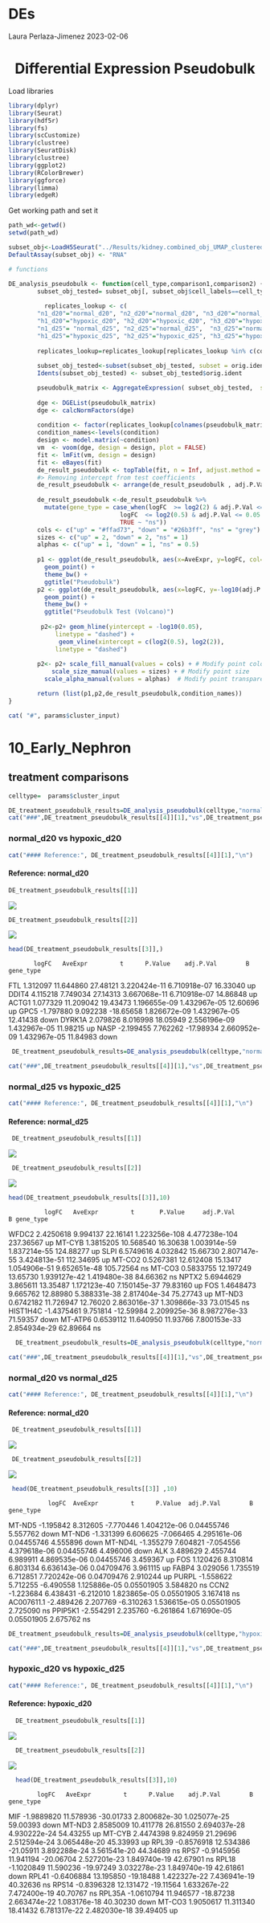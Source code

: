 DEs
================
Laura Perlaza-Jimenez
2023-02-06

<h1 align="center">
Differential Expression Pseudobulk
</h1>

Load libraries

``` r
library(dplyr)
library(Seurat)
library(hdf5r)
library(fs)
library(scCustomize)
library(clustree)
library(SeuratDisk)
library(clustree)
library(ggplot2)
library(RColorBrewer)
library(ggforce)
library(limma)
library(edgeR)
```

Get working path and set it

``` r
path_wd<-getwd()
setwd(path_wd)
```

``` r
subset_obj<-LoadH5Seurat("../Results/kidney.combined_obj_UMAP_clustered_finalnames.h5seurat")
DefaultAssay(subset_obj) <- "RNA"
```

``` r
# functions

DE_analysis_pseudobulk <- function(cell_type,comparison1,comparison2) {
        subset_obj_tested= subset_obj[, subset_obj$cell_labels==cell_type] #change this column name for your clusters labels wherever they are
        
          replicates_lookup <- c(
        "n1_d20"="normal_d20", "n2_d20"="normal_d20", "n3_d20"="normal_d20",
        "h1_d20"="hypoxic_d20", "h2_d20"="hypoxic_d20", "h3_d20"="hypoxic_d20", 
        "n1_d25"= "normal_d25", "n2_d25"="normal_d25",  "n3_d25"="normal_d25",
        "h1_d25"="hypoxic_d25", "h2_d25"="hypoxic_d25", "h3_d25"="hypoxic_d25")
                
        replicates_lookup=replicates_lookup[replicates_lookup %in% c(comparison1,comparison2)]
        
        subset_obj_tested<-subset(subset_obj_tested, subset = orig.ident %in% c(names(replicates_lookup)))
        Idents(subset_obj_tested) <- subset_obj_tested$orig.ident

        pseudobulk_matrix <- AggregateExpression( subset_obj_tested,  slot = 'counts', assays='RNA' )[['RNA']]
        
        dge <- DGEList(pseudobulk_matrix)
        dge <- calcNormFactors(dge)
 
        condition <- factor(replicates_lookup[colnames(pseudobulk_matrix)],levels=c(comparison1,comparison2))
        condition_names<-levels(condition)
        design <- model.matrix(~condition)
        vm  <- voom(dge, design = design, plot = FALSE)
        fit <- lmFit(vm, design = design)
        fit <- eBayes(fit)
        de_result_pseudobulk <- topTable(fit, n = Inf, adjust.method = "BH")
        #> Removing intercept from test coefficients
        de_result_pseudobulk <- arrange(de_result_pseudobulk , adj.P.Val)
        
        de_result_pseudobulk <-de_result_pseudobulk %>%
          mutate(gene_type = case_when(logFC  >= log2(2) & adj.P.Val <= 0.05 ~ "up",
                               logFC  <= log2(0.5) & adj.P.Val <= 0.05 ~ "down",
                               TRUE ~ "ns"))  
        cols <- c("up" = "#ffad73", "down" = "#26b3ff", "ns" = "grey") 
        sizes <- c("up" = 2, "down" = 2, "ns" = 1) 
        alphas <- c("up" = 1, "down" = 1, "ns" = 0.5)
        
        p1 <- ggplot(de_result_pseudobulk, aes(x=AveExpr, y=logFC, col=adj.P.Val < 0.05, fill = gene_type)) +
          geom_point() +
          theme_bw() +
          ggtitle("Pseudobulk")
        p2 <- ggplot(de_result_pseudobulk, aes(x=logFC, y=-log10(adj.P.Val), col = gene_type)) +
          geom_point() +
          theme_bw() +
          ggtitle("Pseudobulk Test (Volcano)")
          
         p2<-p2+ geom_hline(yintercept = -log10(0.05),
             linetype = "dashed") + 
              geom_vline(xintercept = c(log2(0.5), log2(2)),
             linetype = "dashed")   
         
        p2<- p2+ scale_fill_manual(values = cols) + # Modify point colour
            scale_size_manual(values = sizes) + # Modify point size
          scale_alpha_manual(values = alphas)  # Modify point transparency

        return (list(p1,p2,de_result_pseudobulk,condition_names))
}
```

``` r
cat( "#", params$cluster_input)
```

# 10_Early_Nephron

## treatment comparisons

``` r
celltype=  params$cluster_input
```

``` r
DE_treatment_pseudobulk_results=DE_analysis_pseudobulk(celltype,"normal_d20","hypoxic_d20")
cat("###",DE_treatment_pseudobulk_results[[4]][1],"vs",DE_treatment_pseudobulk_results[[4]][2],"\n")
```

### normal_d20 vs hypoxic_d20

``` r
cat("#### Reference:", DE_treatment_pseudobulk_results[[4]][1],"\n")
```

#### Reference: normal_d20

``` r
DE_treatment_pseudobulk_results[[1]]
```

![](./10_Early_NephronPseudobulk_files/figure-gfm/unnamed-chunk-7-1.png)<!-- -->

``` r
DE_treatment_pseudobulk_results[[2]]
```

![](./10_Early_NephronPseudobulk_files/figure-gfm/unnamed-chunk-7-2.png)<!-- -->

``` r
head(DE_treatment_pseudobulk_results[[3]],)
```

           logFC   AveExpr         t      P.Value    adj.P.Val        B gene_type

FTL 1.312097 11.644860 27.48121 3.220424e-11 6.710918e-07 16.33040 up
DDIT4 4.115218 7.749034 27.14313 3.667068e-11 6.710918e-07 14.86848 up
ACTG1 1.077329 11.209042 19.43473 1.196655e-09 1.432967e-05 12.60696 up
GPC5 -1.797880 9.092238 -18.65658 1.826672e-09 1.432967e-05 12.41438
down DYRK1A 2.079826 8.016998 18.05949 2.556196e-09 1.432967e-05
11.98215 up NASP -2.199455 7.762262 -17.98934 2.660952e-09 1.432967e-05
11.84983 down

``` r
 DE_treatment_pseudobulk_results=DE_analysis_pseudobulk(celltype,"normal_d25","hypoxic_d25")

cat("###",DE_treatment_pseudobulk_results[[4]][1],"vs",DE_treatment_pseudobulk_results[[4]][2],"\n")
```

### normal_d25 vs hypoxic_d25

``` r
cat("#### Reference:", DE_treatment_pseudobulk_results[[4]][1],"\n")
```

#### Reference: normal_d25

``` r
 DE_treatment_pseudobulk_results[[1]]
```

![](./10_Early_NephronPseudobulk_files/figure-gfm/unnamed-chunk-8-1.png)<!-- -->

``` r
 DE_treatment_pseudobulk_results[[2]]
```

![](./10_Early_NephronPseudobulk_files/figure-gfm/unnamed-chunk-8-2.png)<!-- -->

``` r
head(DE_treatment_pseudobulk_results[[3]],10)
```

              logFC   AveExpr         t       P.Value     adj.P.Val         B gene_type

WFDC2 2.4250618 9.994137 22.16141 1.223256e-108 4.477238e-104 237.36567
up MT-CYB 1.3815205 10.568540 16.30638 1.003914e-59 1.837214e-55
124.88277 up SLPI 6.5749616 4.032842 15.66730 2.807147e-55 3.424813e-51
112.34695 up MT-CO2 0.5267381 12.612408 15.13417 1.054906e-51
9.652651e-48 105.72564 ns MT-CO3 0.5833755 12.197249 13.65730
1.939127e-42 1.419480e-38 84.66362 ns NPTX2 5.6944629 3.865611 13.35487
1.172123e-40 7.150145e-37 79.83160 up FOS 1.4648473 9.665762 12.88980
5.388331e-38 2.817404e-34 75.27743 up MT-ND3 0.6742182 11.726947
12.76020 2.863016e-37 1.309866e-33 73.01545 ns HIST1H4C -1.4375461
9.751814 -12.59984 2.209925e-36 8.987276e-33 71.59357 down MT-ATP6
0.6539112 11.640950 11.93766 7.800153e-33 2.854934e-29 62.89664 ns

``` r
  DE_treatment_pseudobulk_results=DE_analysis_pseudobulk(celltype,"normal_d20","normal_d25")

cat("###",DE_treatment_pseudobulk_results[[4]][1],"vs",DE_treatment_pseudobulk_results[[4]][2],"\n")
```

### normal_d20 vs normal_d25

``` r
cat("#### Reference:", DE_treatment_pseudobulk_results[[4]][1],"\n")
```

#### Reference: normal_d20

``` r
 DE_treatment_pseudobulk_results[[1]]
```

![](./10_Early_NephronPseudobulk_files/figure-gfm/unnamed-chunk-9-1.png)<!-- -->

``` r
 DE_treatment_pseudobulk_results[[2]]
```

![](./10_Early_NephronPseudobulk_files/figure-gfm/unnamed-chunk-9-2.png)<!-- -->

``` r
 head(DE_treatment_pseudobulk_results[[3]] ,10)
```

               logFC  AveExpr         t      P.Value  adj.P.Val        B gene_type

MT-ND5 -1.195842 8.312605 -7.770446 1.404212e-06 0.04455746 5.557762
down MT-ND6 -1.331399 6.606625 -7.066465 4.295161e-06 0.04455746
4.555896 down MT-ND4L -1.355279 7.604821 -7.054556 4.379618e-06
0.04455746 4.496006 down ALK 3.489629 2.455744 6.989911 4.869535e-06
0.04455746 3.459367 up FOS 1.120426 8.310814 6.803134 6.636143e-06
0.04709476 3.961115 up FABP4 3.029056 1.735519 6.712851 7.720242e-06
0.04709476 2.910244 up PURPL -1.558622 5.712255 -6.490558 1.125886e-05
0.05501905 3.584820 ns CCN2 -1.223684 6.438431 -6.212010 1.823865e-05
0.05501905 3.167418 ns AC007611.1 -2.489426 2.207769 -6.310263
1.536615e-05 0.05501905 2.725090 ns PPIP5K1 -2.554291 2.235760 -6.261864
1.671690e-05 0.05501905 2.675762 ns

``` r
DE_treatment_pseudobulk_results=DE_analysis_pseudobulk(celltype,"hypoxic_d20","hypoxic_d25")

cat("###",DE_treatment_pseudobulk_results[[4]][1],"vs",DE_treatment_pseudobulk_results[[4]][2],"\n")
```

### hypoxic_d20 vs hypoxic_d25

``` r
cat("#### Reference:", DE_treatment_pseudobulk_results[[4]][1],"\n")
```

#### Reference: hypoxic_d20

``` r
  DE_treatment_pseudobulk_results[[1]]
```

![](./10_Early_NephronPseudobulk_files/figure-gfm/unnamed-chunk-10-1.png)<!-- -->

``` r
  DE_treatment_pseudobulk_results[[2]]
```

![](./10_Early_NephronPseudobulk_files/figure-gfm/unnamed-chunk-10-2.png)<!-- -->

``` r
  head(DE_treatment_pseudobulk_results[[3]],10)
```

            logFC   AveExpr         t      P.Value    adj.P.Val        B gene_type

MIF -1.9889820 11.578936 -30.01733 2.800682e-30 1.025077e-25 59.00393
down MT-ND3 2.8585009 10.411778 26.81550 2.694037e-28 4.930222e-24
54.43255 up MT-CYB 2.4474398 9.824959 21.29696 2.512594e-24 3.065448e-20
45.33993 up RPL39 -0.8576918 12.534386 -21.05911 3.892288e-24
3.561541e-20 44.34689 ns RPS7 -0.9145956 11.941194 -20.06704
2.527201e-23 1.849740e-19 42.67901 ns RPL18 -1.1020849 11.590236
-19.97249 3.032278e-23 1.849740e-19 42.61861 down RPL41 -0.6406884
13.195850 -19.18488 1.422327e-22 7.436941e-19 40.32636 ns RPS14
-0.8396328 12.131472 -19.11564 1.633267e-22 7.472400e-19 40.70767 ns
RPL35A -1.0610794 11.946577 -18.87238 2.663474e-22 1.083176e-18 40.30230
down MT-CO3 1.9050617 11.311340 18.41432 6.781317e-22 2.482030e-18
39.49405 up
